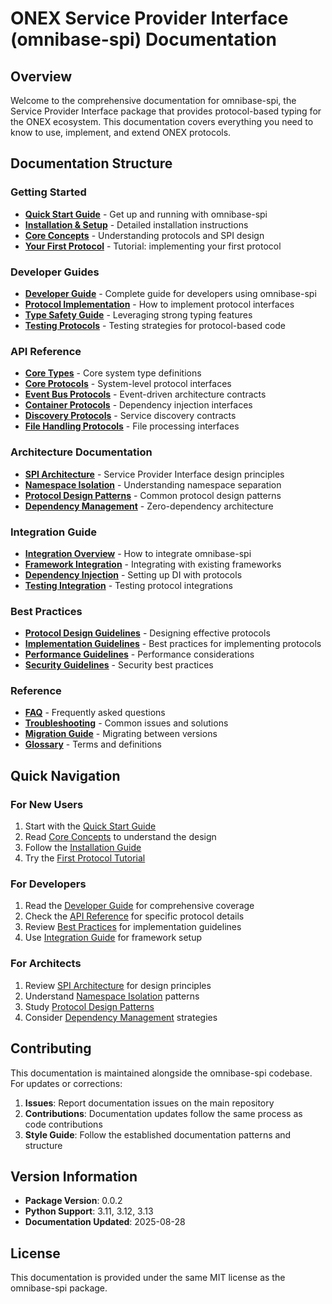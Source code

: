# ONEX Service Provider Interface (omnibase-spi) Documentation

## Overview

Welcome to the comprehensive documentation for omnibase-spi, the Service Provider Interface package that provides protocol-based typing for the ONEX ecosystem. This documentation covers everything you need to know to use, implement, and extend ONEX protocols.

## Documentation Structure

### Getting Started
- **[Quick Start Guide](getting-started/quick-start.md)** - Get up and running with omnibase-spi
- **[Installation & Setup](getting-started/installation.md)** - Detailed installation instructions
- **[Core Concepts](getting-started/core-concepts.md)** - Understanding protocols and SPI design
- **[Your First Protocol](getting-started/first-protocol.md)** - Tutorial: implementing your first protocol

### Developer Guides  
- **[Developer Guide](developer-guide/README.md)** - Complete guide for developers using omnibase-spi
- **[Protocol Implementation](developer-guide/protocol-implementation.md)** - How to implement protocol interfaces
- **[Type Safety Guide](developer-guide/type-safety.md)** - Leveraging strong typing features
- **[Testing Protocols](developer-guide/testing.md)** - Testing strategies for protocol-based code

### API Reference
- **[Core Types](api-reference/core-types.md)** - Core system type definitions
- **[Core Protocols](api-reference/core-protocols.md)** - System-level protocol interfaces
- **[Event Bus Protocols](api-reference/event-bus-protocols.md)** - Event-driven architecture contracts
- **[Container Protocols](api-reference/container-protocols.md)** - Dependency injection interfaces
- **[Discovery Protocols](api-reference/discovery-protocols.md)** - Service discovery contracts
- **[File Handling Protocols](api-reference/file-handling-protocols.md)** - File processing interfaces

### Architecture Documentation
- **[SPI Architecture](architecture/spi-architecture.md)** - Service Provider Interface design principles
- **[Namespace Isolation](architecture/namespace-isolation.md)** - Understanding namespace separation
- **[Protocol Design Patterns](architecture/protocol-patterns.md)** - Common protocol design patterns
- **[Dependency Management](architecture/dependency-management.md)** - Zero-dependency architecture

### Integration Guide
- **[Integration Overview](integration/README.md)** - How to integrate omnibase-spi
- **[Framework Integration](integration/framework-integration.md)** - Integrating with existing frameworks
- **[Dependency Injection](integration/dependency-injection.md)** - Setting up DI with protocols
- **[Testing Integration](integration/testing-integration.md)** - Testing protocol integrations

### Best Practices
- **[Protocol Design Guidelines](best-practices/protocol-design.md)** - Designing effective protocols
- **[Implementation Guidelines](best-practices/implementation-guidelines.md)** - Best practices for implementing protocols
- **[Performance Guidelines](best-practices/performance.md)** - Performance considerations
- **[Security Guidelines](best-practices/security.md)** - Security best practices

### Reference
- **[FAQ](reference/faq.md)** - Frequently asked questions
- **[Troubleshooting](reference/troubleshooting.md)** - Common issues and solutions
- **[Migration Guide](reference/migration.md)** - Migrating between versions
- **[Glossary](reference/glossary.md)** - Terms and definitions

## Quick Navigation

### For New Users
1. Start with the [Quick Start Guide](getting-started/quick-start.md)
2. Read [Core Concepts](getting-started/core-concepts.md) to understand the design
3. Follow the [Installation Guide](getting-started/installation.md)
4. Try the [First Protocol Tutorial](getting-started/first-protocol.md)

### For Developers
1. Read the [Developer Guide](developer-guide/README.md) for comprehensive coverage
2. Check the [API Reference](api-reference/) for specific protocol details
3. Review [Best Practices](best-practices/) for implementation guidelines
4. Use [Integration Guide](integration/) for framework setup

### For Architects
1. Review [SPI Architecture](architecture/spi-architecture.md) for design principles
2. Understand [Namespace Isolation](architecture/namespace-isolation.md) patterns
3. Study [Protocol Design Patterns](architecture/protocol-patterns.md)
4. Consider [Dependency Management](architecture/dependency-management.md) strategies

## Contributing

This documentation is maintained alongside the omnibase-spi codebase. For updates or corrections:

1. **Issues**: Report documentation issues on the main repository
2. **Contributions**: Documentation updates follow the same process as code contributions
3. **Style Guide**: Follow the established documentation patterns and structure

## Version Information

- **Package Version**: 0.0.2
- **Python Support**: 3.11, 3.12, 3.13
- **Documentation Updated**: 2025-08-28

## License

This documentation is provided under the same MIT license as the omnibase-spi package.